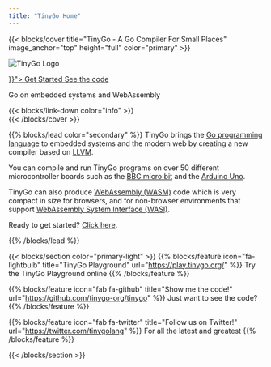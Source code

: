 ```yaml
---
title: "TinyGo Home"
---
```


{{< blocks/cover title="TinyGo - A Go Compiler For Small Places" image_anchor="top" height="full" color="primary" >}}

![TinyGo Logo](images/tinygo-logo.png)

<div class="mx-auto">
	<a class="btn btn-lg btn-primary mr-3 mb-4" href="{{< relref "/getting-started" >}}">
		Get Started <i class="fas fa-arrow-alt-circle-right ml-2"></i>
	</a>
	<a class="btn btn-lg btn-secondary mr-3 mb-4" href="https://github.com/tinygo-org/tinygo">
		See the code <i class="fab fa-github ml-2 "></i>
	</a>
	<p class="h2 mt-5">Go on embedded systems and WebAssembly</p>
	{{< blocks/link-down color="info" >}}
</div>
{{< /blocks/cover >}}

{{% blocks/lead color="secondary" %}}
TinyGo brings the [Go programming language](https://golang.org) to embedded systems and the modern web by creating a new compiler based on [LLVM](https://llvm.org/).

You can compile and run TinyGo programs on over 50 different microcontroller boards such as the [BBC micro:bit](https://www.microbit.co.uk/) and the [Arduino Uno](https://store.arduino.cc/usa/arduino-uno-rev3/).

TinyGo can also produce [WebAssembly (WASM)](https://webassembly.org/) code which is very compact in size for browsers, and for non-browser environments that support [WebAssembly System Interface (WASI)](https://github.com/WebAssembly/WASI).

Ready to get started? [Click here](getting-started).

{{% /blocks/lead %}}

{{< blocks/section color="primary-light" >}}
{{% blocks/feature icon="fa-lightbulb" title="TinyGo Playground" url="https://play.tinygo.org/" %}}
Try the TinyGo Playground online
{{% /blocks/feature %}}

{{% blocks/feature icon="fab fa-github" title="Show me the code!" url="https://github.com/tinygo-org/tinygo" %}}
Just want to see the code?
{{% /blocks/feature %}}


{{% blocks/feature icon="fab fa-twitter" title="Follow us on Twitter!" url="https://twitter.com/tinygolang" %}}
For all the latest and greatest
{{% /blocks/feature %}}

{{< /blocks/section >}}


